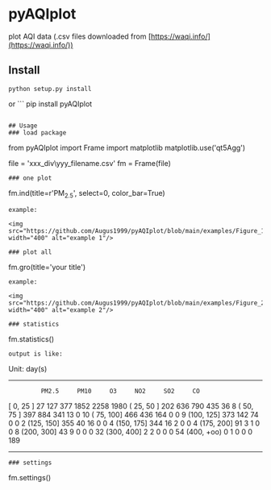 # pyAQIplot
plot AQI data (.csv files downloaded from [https://waqi.info/](https://waqi.info/))

## Install
```
python setup.py install
```
 or ```
 pip install pyAQIplot
 ```

## Usage
### load package
```
from pyAQIplot import Frame
import matplotlib
matplotlib.use('qt5Agg')


file = 'xxx_div\\yyy_filename.csv'
fm = Frame(file)
```
### one plot
```
fm.ind(title=r'PM$_{2.5}$', select=0, color_bar=True)
```
example:

<img src="https://github.com/Augus1999/pyAQIplot/blob/main/examples/Figure_1.png" width="400" alt="example 1"/>

### plot all
```
fm.gro(title='your title')
```
example:

<img src="https://github.com/Augus1999/pyAQIplot/blob/main/examples/Figure_2.png" width="400" alt="example 2"/>

### statistics
```
fm.statistics()
```
output is like:
```
Unit: day(s)
************************************************************
             PM2.5     PM10     O3     NO2     SO2     CO
[  0, 25 ]   27        127      377    1852    2258    1980
( 25, 50 ]   202       636      790    435     36      8
( 50, 75 ]   397       884      341    13      0       10
( 75, 100]   466       436      164    0       0       9
(100, 125]   373       142      74     0       0       2
(125, 150]   355       40       16     0       0       4
(150, 175]   344       16       2      0       0       4
(175, 200]   91        3        1      0       0       8
(200, 300]   43        9        0      0       0       32
(300, 400]   2         2        0      0       0       54
(400, +oo)   0         1        0      0       0       189
************************************************************
```
### settings
```
fm.settings()
```
